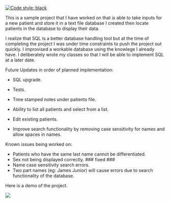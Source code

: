 [![Code style: black](https://img.shields.io/badge/code%20style-black-000000.svg)](https://github.com/psf/black)

This is a sample project that I have worked on that is able to take inputs for a new patient and store it in a text file database I created then locate patients in the database to display their data. 

I realize that SQL is a better database handling tool but at the time of completing the project I was under time constraints to push the project out quickly. I improvised a workable database using the knowlege I already have. I deliberately wrote my classes so that I will be able to implement SQL at a later date. 

Future Updates in order of planned implementation: 
- SQL upgrade.
- Tests.
- Time stamped notes under patients file.

- Ability to list all patients and select from a list.
- Edit existing patients.
- Improve search functionality by removing case sensitivity for names and allow spaces in names.



Known issues being worked on:
- Patients who have the same last name cannot be differentiated. 
- Sex not being displayed correctly. ### fixed ###
- Name case sensitivity search errors.
- Two part names (eg: James Junior) will cause errors due to search functionality of the database.


Here is a demo of the project.

![](https://github.com/Nakadie/python_projects/blob/main/Projects/Hospital%20tool/Demo.gif)
